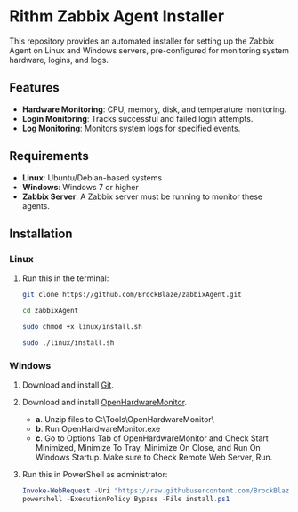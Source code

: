 # Rithm Zabbix Agent Installer

This repository provides an automated installer for setting up the Zabbix Agent on Linux and Windows servers, pre-configured for monitoring system hardware, logins, and logs.

## Features

- **Hardware Monitoring**: CPU, memory, disk, and temperature monitoring.
- **Login Monitoring**: Tracks successful and failed login attempts.
- **Log Monitoring**: Monitors system logs for specified events.

## Requirements

- **Linux**: Ubuntu/Debian-based systems
- **Windows**: Windows 7 or higher
- **Zabbix Server**: A Zabbix server must be running to monitor these agents.

## Installation

### Linux

1. Run this in the terminal:
   ```bash
   git clone https://github.com/BrockBlaze/zabbixAgent.git
   ```
   ```bash
   cd zabbixAgent
   ```
   ```bash
   sudo chmod +x linux/install.sh
   ```
   ```bash
   sudo ./linux/install.sh
   ```
   

### Windows

1. Download and install [Git](https://git-scm.com/download/win).

2. Download and install [OpenHardwareMonitor](https://openhardwaremonitor.org/downloads/).
   - **a**. Unzip files to C:\Tools\OpenHardwareMonitor\
   - **b**. Run OpenHardwareMonitor.exe
   - **c**. Go to Options Tab of OpenHardwareMonitor and Check Start Minimized, Minimize To Tray, Minimize On Close, and Run On Windows Startup. Make sure to Check Remote Web Server, Run.

2. Run this in PowerShell as administrator:
   ```powershell
   Invoke-WebRequest -Uri "https://raw.githubusercontent.com/BrockBlaze/zabbixAgent/main/windows/install.ps1" -OutFile "install.ps1"
   powershell -ExecutionPolicy Bypass -File install.ps1
   ```